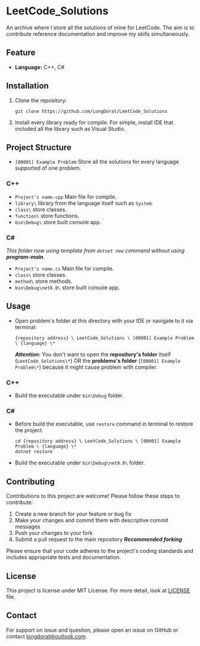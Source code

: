 # LeetCode_Solutions

An archive where I store all the solutions of mine for LeetCode. The aim is to contribute reference documentation and improve my skills simultaneously.

## Feature

- **Language:** C++, C#

## Installation

1. Clone the repository:

   `git clone https://github.com/LongDorat/LeetCode_Solutions`

2. Install every library ready for compile. For simple, install IDE that included all the library such as Visual Studio.

## Project Structure

- `[00001] Example Problem` Store all the solutions for every language supported of one problem.

### C++

- `Project's name.cpp` Main file for compile.
- `library\` library from the language itself such as `System`.
- `class\` store classes.
- `function\` store functions.
- `bin\Debug\` store built console app.

### C#

*This folder now using template from `dotnet new` command without using **program-main**.*

- `Project's name.cs` Main file for compile.
- `class\` store classes.
- `method\` store methods.
- `bin\Debug\net8.0\` store built console app.

## Usage

- Open problem's folder at this directory with your IDE or navigate to it via terminal:

    `{repository address} \ LeetCode_Solutions \ [00001] Example Problem \ {language} \*`

    ***Attention:*** You don't want to open the **repository's folder** itself (`LeetCode_Solutions\*`) OR the **problems's folder** (`[00001] Example Problem\*`) because it might cause problem with compiler.

### C++

- Build the executable under `bin\Debug` folder.

### C#

- Before build the executable, use `restore` command in terminal to restore the project.

    `cd {repository address} \ LeetCode_Solutions \ [00001] Example Problem \ {language} \*`  
    `dotnet restore`

- Build the executable under `bin\Debug\net8.0\` folder.

## Contributing

Contributions to this project are welcome! Please follow these steps to contribute:

1. Create a new branch for your feature or bug fix
2. Make your changes and commit them with descriptive commit messages
3. Push your changes to your fork
4. Submit a pull request to the main repository
***Recommended forking***

Please ensure that your code adheres to the project's coding standards and includes appropriate tests and documentation.

## License

This project is license under MIT License. For more detail, look at [LICENSE](https://github.com/LongDorat/LeetCode_Solutions/blob/main/LICENSE) file.

## Contact

For support on issue and question, please open an issue on GitHub or contact longdorat@outlook.com.
